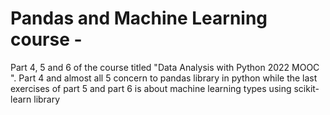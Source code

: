 # Pandas and Machine Learning course -
 Part 4, 5  and 6 of the course titled "Data Analysis with Python 2022 MOOC ". Part 4 and almost all 5 concern to pandas library in python while the last exercises of part 5 and part 6 is about machine learning types using scikit-learn library
